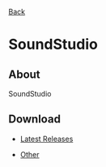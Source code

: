 [Back](../)

# SoundStudio

## About

SoundStudio

## Download

- [Latest Releases](https://github.com/moton-03/SoundStudio/releases/latest)

- [Other](https://github.com/moton-03/SoundStudio/releases)
